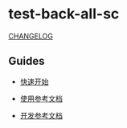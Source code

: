 # test-back-all-sc

[CHANGELOG](./CHANGELOG.md)

## Guides

- [快速开始](/1.docs/guides/quickly_start.md)

- [使用参考文档](/1.docs/guides/reference.md)
- [开发参考文档](/1.docs/guides/dev_reference.md)
